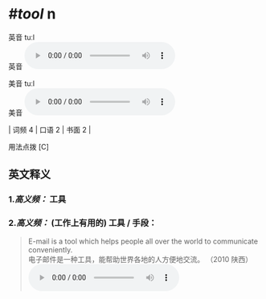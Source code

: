 # ***\#tool*** n
英音 tuːl  
英音
<audio src="./media/tool-B.aac" controls="controls"></audio>

美音 tuːl  
美音
<audio src="./media/tool.aac" controls="controls"></audio>



| 词频 4 | 口语 2 | 书面 2 |  

用法点拨  [C]

英文释义
---
### 1.*高义频：* **工具**  

### 2.*高义频：* **(工作上有用的) 工具 / 手段：**  

 > E-mail is a tool which helps people all over the world to communicate conveniently.  
 > 电子邮件是一种工具，能帮助世界各地的人方便地交流。  （2010 陕西）  
<audio src="./media/tool3.aac" controls="controls"></audio>


